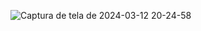 ![Captura de tela de 2024-03-12 20-24-58](https://github.com/JesusHenriQ/Pagina-da-CocaCola/assets/163207479/ff9c882a-1863-41af-bfab-fc3ce3689439)
